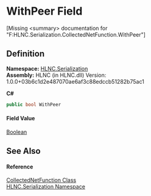 # WithPeer Field


\[Missing &lt;summary&gt; documentation for "F:HLNC.Serialization.CollectedNetFunction.WithPeer"\]



## Definition
**Namespace:** <a href="N_HLNC_Serialization">HLNC.Serialization</a>  
**Assembly:** HLNC (in HLNC.dll) Version: 1.0.0+03b6c1d2e487070ae6af3c88edccb51282b75ac1

**C#**
``` C#
public bool WithPeer
```



#### Field Value
<a href="https://learn.microsoft.com/dotnet/api/system.boolean" target="_blank" rel="noopener noreferrer">Boolean</a>

## See Also


#### Reference
<a href="T_HLNC_Serialization_CollectedNetFunction">CollectedNetFunction Class</a>  
<a href="N_HLNC_Serialization">HLNC.Serialization Namespace</a>  
